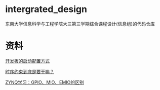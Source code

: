# intergrated_design
东南大学信息科学与工程学院大三第三学期综合课程设计(信息组)的代码仓库

# 资料
[开发板的启动配置方式](https://blog.csdn.net/qimoDIY/article/details/86768015)

[时序约束到底是要干嘛？](https://mp.weixin.qq.com/s/3WoAO4aHYTqTWLTnF56zMA)

[ZYNQ学习：GPIO、MIO、EMIO的区别](https://blog.csdn.net/v13910/article/details/83504327)
